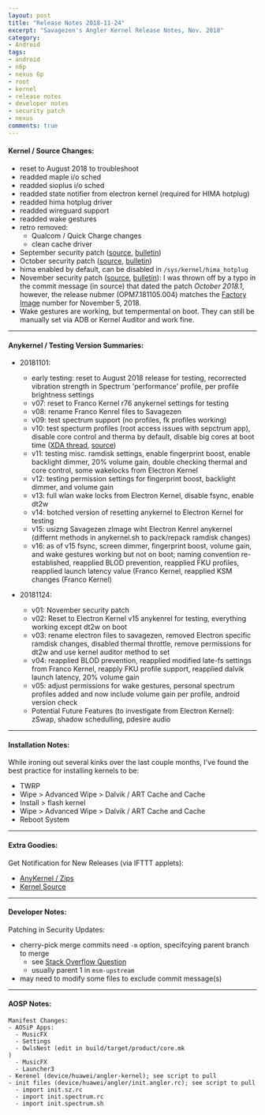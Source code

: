 ```yaml
---
layout: post
title: "Release Notes 2018-11-24"
excerpt: "Savagezen's Angler Kernel Release Notes, Nov. 2018"
category:
- Android
tags:
- android
- n6p
- nexus 6p
- root
- kernel
- release notes
- developer notes
- security patch
- nexus
comments: true
---
```


#### Kernel / Source Changes:
- reset to August 2018 to troubleshoot
- readded maple i/o sched
- readded sioplus i/o sched
- readded state notifier from electron kernel (required for HIMA hotplug)
- readded hima hotplug driver
- readded wireguard support
- readded wake gestures
- retro removed:
  - Qualcom / Quick Charge changes
  - clean cache driver
- September security patch ([source](https://android.googlesource.com/kernel/msm/+/android-8.1.0_r0.101), [bulletin](https://source.android.com/security/bulletin/2018-09-01.html))
- October security patch ([source](https://android.googlesource.com/kernel/msm/+/android-8.1.0_r0.111), [bulletin](https://source.android.com/security/bulletin/2018-10-01.html))
- hima enabled by default, can be disabled in ```/sys/kernel/hima_hotplug```
- November security patch ([source](https://android.googlesource.com/kernel/msm/+/android-8.1.0_r0.116), [bulletin](https://source.android.com/security/bulletin/2018-11-01.html)):  I was thrown off by a typo in the commit message (in source) that dated the patch *October 2018.1*, however, the release nubmer (OPM7.181105.004) matches the [Factory Image](https://developers.google.com/android/ota#angler) number for November 5, 2018.
- Wake gestures are working, but tempermental on boot.  They can still be manually set via ADB or Kernel Auditor and work fine.

---

#### Anykernel / Testing Version Summaries:

- 20181101:
  - early testing:  reset to August 2018 release for testing, recorrected vibration strength in Spectrum 'performance' profile, per profile brightness settings
  - v07:  reset to Franco Kernel r76 anykernel settings for testing
  - v08:  rename Franco Kenrel files to Savagezen
  - v09:  test spectrum support (no profiles, fk profiles working)
  - v10:  test specturm profiles (root access issues with sepctrum app), disable core control and therma by default, disable big cores at boot time ([XDA thread](https://forum.xda-developers.com/nexus-6p/general/guide-fix-nexus-6p-bootloop-death-blod-t3640279), [source](https://github.com/xcnathan32/4-core-Android-O/commit/d8bb98991d206f3547b4c23618f272a1eddd0b4b))
  - v11:  testing misc. ramdisk settings, enable fingerprint boost, enable backlight dimmer, 20% volume gain, double checking thermal and core control, some wakelocks from Electron Kernel
  - v12:  testing permission settings for fingerprint boost, backlight dimmer, and volume gain
  - v13:  full wlan wake locks from Electron Kernel, disable fsync, enable dt2w
  - v14:  botched version of resetting anykernel to Electron Kernel for testing
  - v15:  usizng Savagezen zImage wiht Electron Kenrel anykernel (differnt methods in anykernel.sh to pack/repack ramdisk changes)
  - v16:  as of v15 fsync, screen dimmer, fingerprint boost, volume gain, and wake gestures working but not on boot; naming convention re-established, reapplied BLOD prevention, reapplied FKU profiles, reapplied launch latency value (Franco Kernel, reapplied KSM changes (Franco Kernel)

- 20181124:
  - v01:  November security patch
  - v02:  Reset to Electron Kernel v15 anykenrel for testing, everything working except dt2w on boot
  - v03:  rename electron files to savagezen, removed Electron specific ramdisk changes, disabled thermal throttle, remove permissions for dt2w and use kernel auditor method to set
  - v04:  reapplied BLOD prevention, reapplied modified late-fs settings from Franco Kernel, reapply FKU profile support, reapplied dalvik launch latency, 20% volume gain
  - v05:  adjust permissions for wake gestures, personal spectrum profiles added and now include volume gain per profile, android version check
  - Potential Future Features (to investigate from Electron Kernel):  zSwap, shadow schedulling, pdesire audio

---

#### Installation Notes:

While ironing out several kinks over the last couple months, I've found the best practice for installing kernels to be:

- TWRP
- Wipe > Advanced Wipe > Dalvik / ART Cache and Cache
- Install > flash kernel
- Wipe > Advanced Wipe > Dalvik / ART Cache and Cache
- Reboot System

---

#### Extra Goodies:

Get Notification for New Releases (via IFTTT applets):

- [AnyKernel / Zips](https://ifttt.com/applets/89220209d-if-new-zip-for-savagezen-s-angler-kernel-then-send-a-notification-from-the-ifttt-app)
- [Kernel Source](https://ifttt.com/applets/89220393d-if-new-release-from-savagezen-s-angler-kernel-source-then-send-a-notification-from-the-ifttt-app)

---

#### Developer Notes:

Patching in Security Updates:

- cherry-pick merge commits need ```-m``` option, specifcying parent branch to merge
  - see [Stack Overflow Question](https://stackoverflow.com/questions/9229301/git-cherry-pick-says-38c74d-is-a-merge-but-no-m-option-was-given)
  - usually parent 1 in ```msm-upstream```
- may need to modify some files to exclude commit message(s)

---

#### AOSP Notes:

```
Manifest Changes:
- AOSiP Apps:
  - MusicFX
  - Settings
  - OwlsNest (edit in build/target/product/core.mk
)
  - MusicFX
  - Launcher3
- Kerenel (device/huawei/angler-kernel); see script to pull
- init files (device/huawei/angler/init.angler.rc); see script to pull
  - import init.sz.rc
  - import init.spectrum.rc
  - import init.spectrum.sh
```